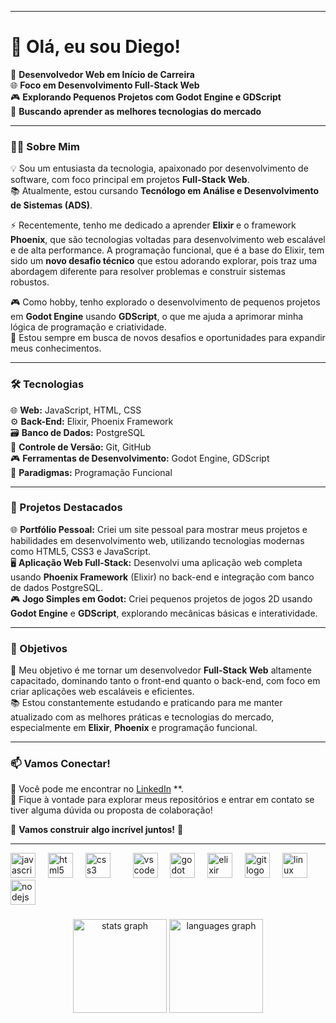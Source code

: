 
---

# 👋 Olá, eu sou Diego!  

🚀 **Desenvolvedor Web em Início de Carreira**  
🌐 **Foco em Desenvolvimento Full-Stack Web**  
🎮 **Explorando Pequenos Projetos com Godot Engine e GDScript**  
🌱 **Buscando aprender as melhores tecnologias do mercado**  

---

### 🧑‍💻 Sobre Mim  

💡 Sou um entusiasta da tecnologia, apaixonado por desenvolvimento de software, com foco principal em projetos **Full-Stack Web**.  
📚 Atualmente, estou cursando **Tecnólogo em Análise e Desenvolvimento de Sistemas (ADS)**.  

⚡ Recentemente, tenho me dedicado a aprender **Elixir** e o framework **Phoenix**, que são tecnologias voltadas para desenvolvimento web escalável e de alta performance. A programação funcional, que é a base do Elixir, tem sido um **novo desafio técnico** que estou adorando explorar, pois traz uma abordagem diferente para resolver problemas e construir sistemas robustos.  

🎮 Como hobby, tenho explorado o desenvolvimento de pequenos projetos em **Godot Engine** usando **GDScript**, o que me ajuda a aprimorar minha lógica de programação e criatividade.  
🔧 Estou sempre em busca de novos desafios e oportunidades para expandir meus conhecimentos.  

---

### 🛠️ Tecnologias  

🌐 **Web:** JavaScript, HTML, CSS  
⚙️ **Back-End:** Elixir, Phoenix Framework  
🗃️ **Banco de Dados:** PostgreSQL  
🔗 **Controle de Versão:** Git, GitHub  
🎮 **Ferramentas de Desenvolvimento:** Godot Engine, GDScript  
🧠 **Paradigmas:** Programação Funcional  

---

### 🚀 Projetos Destacados  

🌐 **Portfólio Pessoal:** Criei um site pessoal para mostrar meus projetos e habilidades em desenvolvimento web, utilizando tecnologias modernas como HTML5, CSS3 e JavaScript.  
🖥️ **Aplicação Web Full-Stack:** Desenvolvi uma aplicação web completa usando **Phoenix Framework** (Elixir) no back-end e integração com banco de dados PostgreSQL.  
🎮 **Jogo Simples em Godot:** Criei pequenos projetos de jogos 2D usando **Godot Engine** e **GDScript**, explorando mecânicas básicas e interatividade.  

---

### 🎯 Objetivos  

🎯 Meu objetivo é me tornar um desenvolvedor **Full-Stack Web** altamente capacitado, dominando tanto o front-end quanto o back-end, com foco em criar aplicações web escaláveis e eficientes.  
📚 Estou constantemente estudando e praticando para me manter atualizado com as melhores práticas e tecnologias do mercado, especialmente em **Elixir**, **Phoenix** e programação funcional.  

---

### 📫 Vamos Conectar!  

🔗 Você pode me encontrar no [LinkedIn](https://www.linkedin.com/in/odiegosilva1) **.  
💬 Fique à vontade para explorar meus repositórios e entrar em contato se tiver alguma dúvida ou proposta de colaboração!  

🌟 **Vamos construir algo incrível juntos!** 🌟  

---
<div align="left">
  <img src="https://cdn.jsdelivr.net/gh/devicons/devicon/icons/javascript/javascript-original.svg" height="40" alt="javascript logo"  />
  <img width="12" />
  <img src="https://cdn.jsdelivr.net/gh/devicons/devicon/icons/html5/html5-original.svg" height="40" alt="html5 logo"  />
  <img width="12" />
  <img src="https://cdn.jsdelivr.net/gh/devicons/devicon/icons/css3/css3-original.svg" height="40" alt="css3 logo"  />
  <img width="12" />
   <img width="12">
  <img src="https://cdn.jsdelivr.net/gh/devicons/devicon/icons/vscode/vscode-original.svg" height="40" alt="vscode logo"  />
  <img width="12" />
  <img src="https://cdn.jsdelivr.net/gh/devicons/devicon/icons/godot/godot-original.svg" height="40" alt="godot logo"  />
  <img width="12" />
  <img src="https://cdn.jsdelivr.net/gh/devicons/devicon/icons/elixir/elixir-original.svg" height="40" alt="elixir logo"  />
  <img width="12" />
  <img src="https://cdn.jsdelivr.net/gh/devicons/devicon/icons/git/git-original.svg" height="40" alt="git logo"  />
  <img width="12" />
  <img src="https://cdn.jsdelivr.net/gh/devicons/devicon/icons/linux/linux-original.svg" height="40" alt="linux logo"  />
  <img width="12" />
  <img src="https://cdn.jsdelivr.net/gh/devicons/devicon/icons/nodejs/nodejs-original.svg" height="40" alt="nodejs logo"  />
</div>

###
<div align="center">
  <img src="https://github-readme-stats.vercel.app/api?username=odiegosilva1&hide_title=false&hide_rank=false&show_icons=true&include_all_commits=true&count_private=true&disable_animations=false&theme=dracula&locale=en&hide_border=false&order=1" height="150" alt="stats graph"  />
  <img src="https://github-readme-stats.vercel.app/api/top-langs?username=odiegosilva1&locale=en&hide_title=false&layout=compact&card_width=320&langs_count=5&theme=dracula&hide_border=false&order=2" height="150" alt="languages graph"  />
</div> 



